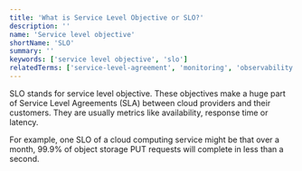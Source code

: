 ```yaml
---
title: 'What is Service Level Objective or SLO?'
description: ''
name: 'Service level objective'
shortName: 'SLO'
summary: ''
keywords: ['service level objective', 'slo']
relatedTerms: ['service-level-agreement', 'monitoring', 'observability']
---
```


SLO stands for service level objective. These objectives make a huge part of Service Level Agreements (SLA) between cloud providers and their customers. They are usually metrics like availability, response time or latency.

For example, one SLO of a cloud computing service might be that over a month, 99.9% of object storage PUT requests will complete in less than a second.
